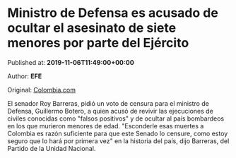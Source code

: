 
# Ministro de Defensa es acusado de ocultar el asesinato de siete menores por parte del Ejército

Published at: **2019-11-06T11:49:00+00:00**

Author: **EFE**

Original: [Colombia.com](https://www.colombia.com/actualidad/nacionales/ministro-de-defensa-guillermo-botero-asesinato-ninos-246635)

El senador Roy Barreras, pidió un voto de censura para el ministro de Defensa, Guillermo Botero, a quien acusó de revivir las ejecuciones de civiles conocidas como "falsos positivos" y de ocultar al país bombardeos en los que murieron menores de edad.
"Esconderle esas muertes a Colombia es razón suficiente para que este Senado lo censure, como estoy seguro que lo hará por primera vez" en la historia del país, dijo Barreras, del Partido de la Unidad Nacional.
